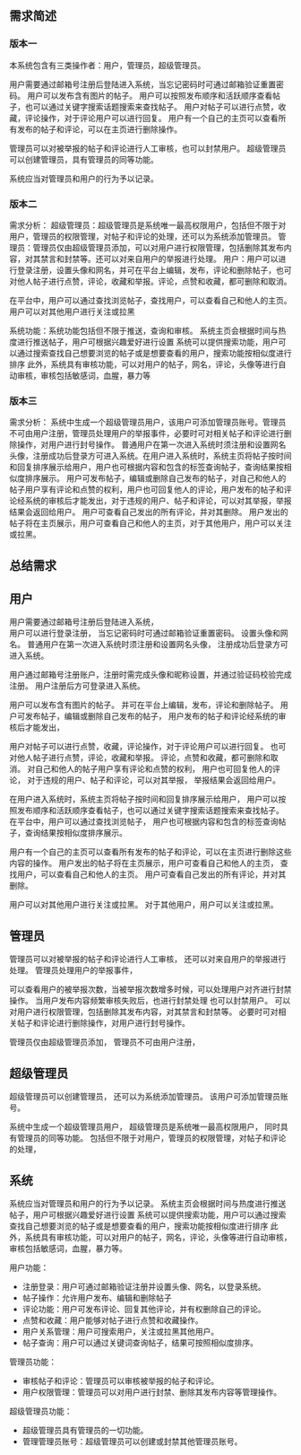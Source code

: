 ## 需求简述

### 版本一

本系统包含有三类操作者：用户，管理员，超级管理员。

用户需要通过邮箱号注册后登陆进入系统，当忘记密码时可通过邮箱验证重置密码。
用户可以发布含有图片的帖子。
用户可以按照发布顺序和活跃顺序查看帖子，也可以通过关键字搜索话题搜索来查找帖子。
用户对帖子可以进行点赞，收藏，评论操作，对于评论用户可以进行回复。
用户有一个自己的主页可以查看所有发布的帖子和评论，可以在主页进行删除操作。


管理员可以对被举报的帖子和评论进行人工审核，也可以封禁用户。
超级管理员可以创建管理员，具有管理员的同等功能。

系统应当对管理员和用户的行为予以记录。

### 版本二

需求分析：
超级管理员：超级管理员是系统唯一最高权限用户，包括但不限于对用户，管理员的权限管理，对帖子和评论的处理，还可以为系统添加管理员。
管理员：管理员仅由超级管理员添加，可以对用户进行权限管理，包括删除其发布内容，对其禁言和封禁等。还可以对来自用户的举报进行处理。
用户：用户可以进行登录注册，设置头像和网名，并可在平台上编辑，发布，评论和删除帖子，也可对他人帖子进行点赞，评论，收藏和举报。评论，点赞和收藏，都可删除和取消。


在平台中，用户可以通过查找浏览帖子，查找用户，可以查看自己和他人的主页。用户可以对其他用户进行关注或拉黑

系统功能：系统功能包括但不限于推送，查询和审核。
系统主页会根据时间与热度进行推送帖子，用户可根据兴趣爱好进行设置
系统可以提供搜索功能，用户可以通过搜索查找自己想要浏览的帖子或是想要查看的用户，搜索功能按相似度进行排序
此外，系统具有审核功能，可以对用户的帖子，网名，评论，头像等进行自动审核，审核包括敏感词，血腥，暴力等

### 版本三

需求分析：
系统中生成一个超级管理员用户，该用户可添加管理员账号。管理员不可由用户注册，管理员处理用户的举报事件，必要时可对相关帖子和评论进行删除操作，对用户进行封号操作。
普通用户在第一次进入系统时须注册和设置网名头像，注册成功后登录方可进入系统。在用户进入系统时，系统主页将帖子按时间和回复排序展示给用户，用户也可根据内容和包含的标签查询帖子，查询结果按相似度排序展示。
用户可发布帖子，编辑或删除自己发布的帖子，对自己和他人的帖子用户享有评论和点赞的权利，用户也可回复他人的评论，用户发布的帖子和评论经系统的审核后才能发出，对于违规的用户、帖子和评论，可以对其举报，举报结果会返回给用户。
用户可查看自己发出的所有评论，并对其删除。
用户发出的帖子将在主页展示，用户可查看自己和他人的主页，对于其他用户，用户可以关注或拉黑。 

## 总结需求

## 用户 

用户需要通过邮箱号注册后登陆进入系统，  
用户可以进行登录注册，
当忘记密码时可通过邮箱验证重置密码。
设置头像和网名。
普通用户在第一次进入系统时须注册和设置网名头像，
注册成功后登录方可进入系统。

用户通过邮箱号注册账户，注册时需完成头像和昵称设置，并通过验证码校验完成注册。
用户注册后方可登录进入系统。


用户可以发布含有图片的帖子。
并可在平台上编辑，发布，评论和删除帖子。
用户可发布帖子，编辑或删除自己发布的帖子，
用户发布的帖子和评论经系统的审核后才能发出，

用户对帖子可以进行点赞，收藏，评论操作，对于评论用户可以进行回复。
也可对他人帖子进行点赞，评论，收藏和举报。
评论，点赞和收藏，都可删除和取消。
对自己和他人的帖子用户享有评论和点赞的权利，
用户也可回复他人的评论，
对于违规的用户、帖子和评论，可以对其举报，
举报结果会返回给用户。

在用户进入系统时，系统主页将帖子按时间和回复排序展示给用户，
用户可以按照发布顺序和活跃顺序查看帖子，也可以通过关键字搜索话题搜索来查找帖子。
在平台中，用户可以通过查找浏览帖子，
用户也可根据内容和包含的标签查询帖子，查询结果按相似度排序展示。

用户有一个自己的主页可以查看所有发布的帖子和评论，可以在主页进行删除这些内容的操作。
用户发出的帖子将在主页展示，用户可查看自己和他人的主页，
查找用户，可以查看自己和他人的主页。
用户可查看自己发出的所有评论，并对其删除。

用户可以对其他用户进行关注或拉黑。
对于其他用户，用户可以关注或拉黑。

## 管理员

管理员可以对被举报的帖子和评论进行人工审核，
还可以对来自用户的举报进行处理。
管理员处理用户的举报事件，

可以查看用户的被举报次数，当被举报次数增多时候，可以处理用户对齐进行封禁操作。
当用户发布内容频繁审核失败后，也进行封禁处理
也可以封禁用户。
可以对用户进行权限管理，包括删除其发布内容，对其禁言和封禁等。
必要时可对相关帖子和评论进行删除操作，对用户进行封号操作。

管理员仅由超级管理员添加，
管理员不可由用户注册，


## 超级管理员

超级管理员可以创建管理员，
还可以为系统添加管理员。
该用户可添加管理员账号。

系统中生成一个超级管理员用户，
超级管理员是系统唯一最高权限用户，
同时具有管理员的同等功能。
包括但不限于对用户，管理员的权限管理，对帖子和评论的处理，

## 系统

系统应当对管理员和用户的行为予以记录。
系统主页会根据时间与热度进行推送帖子，用户可根据兴趣爱好进行设置
系统可以提供搜索功能，用户可以通过搜索查找自己想要浏览的帖子或是想要查看的用户，搜索功能按相似度进行排序
此外，系统具有审核功能，可以对用户的帖子，网名，评论，头像等进行自动审核，审核包括敏感词，血腥，暴力等。




用户功能：

- 注册登录：用户可通过邮箱验证注册并设置头像、网名，以登录系统。
- 帖子操作：允许用户发布、编辑和删除帖子
- 评论功能：用户可发布评论、回复其他评论，并有权删除自己的评论。
- 点赞和收藏：用户能够对帖子进行点赞和收藏操作。
- 用户关系管理：用户可搜索用户，关注或拉黑其他用户。
- 帖子查询：用户可以通过关键词查询帖子，结果可按照相似度排序。

管理员功能：

- 审核帖子和评论：管理员可以审核被举报的帖子和评论。
- 用户权限管理：管理员可以对用户进行封禁、删除其发布内容等管理操作。

超级管理员功能：

- 超级管理员具有管理员的一切功能。
- 管理管理员账号：超级管理员可以创建或封禁其他管理员账号。